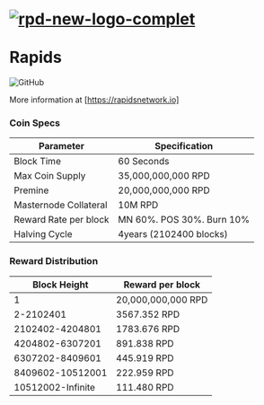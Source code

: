 <a href="https://ibb.co/2P0PTFg"><img src="https://i.ibb.co/WFNFLHg/rpd-new-logo-complet.png" alt="rpd-new-logo-complet" border="0"></a><br /><a target='_blank' href='https://imgbb.com/'></a><br />
Rapids  
=================================================
![GitHub](https://img.shields.io/github/license/mashape/apistatus.svg)

More information at [https://rapidsnetwork.io]

### Coin Specs

|         **Parameter**       |       **Specification**       | 
|-----------------------------|-------------------------------|
| Block Time                  | 60 Seconds                    |
| Max Coin Supply             | 35,000,000,000 RPD            |
| Premine                     | 20,000,000,000 RPD            |
| Masternode Collateral       | 10M RPD                       |
| Reward Rate per block       | MN 60%. POS 30%. Burn 10%     |    
| Halving Cycle               | 4years (2102400 blocks)       |

### Reward Distribution

|  **Block Height**  | **Reward per block** 
|--------------------|-----------------------|
| 1                  |  20,000,000,000 RPD   | 
| 2-2102401          |  3567.352 RPD         |
| 2102402-4204801    |  1783.676 RPD         | 
| 4204802-6307201    |  891.838 RPD          |
| 6307202-8409601    |  445.919 RPD          | 
| 8409602-10512001   |  222.959 RPD          | 
| 10512002-Infinite  |  111.480 RPD          | 
